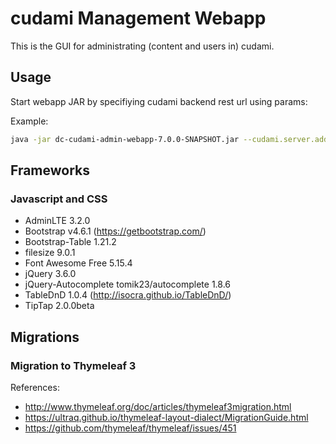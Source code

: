 # cudami Management Webapp

This is the GUI for administrating (content and users in) cudami.

## Usage

Start webapp JAR by specifiying cudami backend rest url using params:

Example:

``` sh
java -jar dc-cudami-admin-webapp-7.0.0-SNAPSHOT.jar --cudami.server.address=<your_endpoint_address> --cudami.server.url=<your_endpoint_url>
```

## Frameworks

### Javascript and CSS

* AdminLTE 3.2.0
* Bootstrap v4.6.1 (https://getbootstrap.com/)
* Bootstrap-Table 1.21.2
* filesize 9.0.1
* Font Awesome Free 5.15.4
* jQuery 3.6.0
* jQuery-Autocomplete tomik23/autocomplete 1.8.6
* TableDnD 1.0.4 (http://isocra.github.io/TableDnD/)
* TipTap 2.0.0beta

## Migrations

### Migration to Thymeleaf 3

References:

* http://www.thymeleaf.org/doc/articles/thymeleaf3migration.html
* https://ultraq.github.io/thymeleaf-layout-dialect/MigrationGuide.html
* https://github.com/thymeleaf/thymeleaf/issues/451